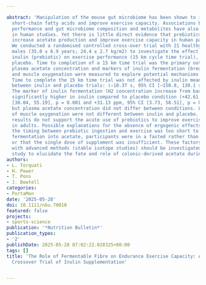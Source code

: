 ---
abstract: 'Manipulation of the mouse gut microbiome has been shown to increase gut-derived
  short-chain fatty acids and improve exercise capacity. Associations between exercise
  performance and gut microbiome composition and metabolites have also been identified
  in human studies. Yet there is little direct evidence that prebiotics are able to
  increase acetate production and improve exercise capacity in human participants.
  We conducted a randomised controlled cross-over trial with 21 healthy and active
  males (35.0 ± 6.9 years; 24.4 ± 2.7 kg/m2) to investigate the effect of 15 g of
  inulin (prebiotic) on exercise performance (15 km cycle time trial), compared to
  placebo. Time to completion of a 15 km time trial was the primary outcome, while
  plasma acetate concentration and markers of inulin fermentation (breath H2 concentration)
  and muscle oxygenation were measured to explore potential mechanisms of action.
  Time to complete the 15 km time trial was not affected by inulin mean difference
  between inulin and placebo trials: (−10.37 s, 95% CI [−150.8, 130.1 s], p = 0.884).
  The marker of inulin fermentation (H2 concentration increase from baseline) was
  significantly higher in inulin compared to placebo condition (+42.61 ppm, 95% CI
  [30.04, 55.19], p = 0.001 and +31.13 ppm, 95% CI [3.73, 58.51], p = 0.029, respectively),
  but plasma acetate concentration did not differ between conditions. Likewise, markers
  of muscle oxygenation were not different between inulin and placebo. Our current
  results do not support the acute use of prebiotics to improve exercise performance
  in adults. Possible explanations for the absence of ergogenic effects may be that
  the timing between prebiotic ingestion and exercise was too short to allow for complete
  fermentation into acetate, participants were in a fasted rather than a fed state,
  or that the single dose of supplement was insufficient. These factors, together
  with advanced methods (stable isotope studies) should be investigated in a follow-up
  study to elucidate the fate and role of colonic-derived acetate during exercise.'
authors:
- L. Torquati
- H. Power
- T. Pons
- J. Bowtell
categories:
- PortaMon
date: '2025-05-28'
doi: 10.1111/nbu.70010
featured: false
projects:
- sports-science
publication: '*Nutrition Bulletin*'
publication_types:
- '2'
publishDate: 2025-05-28 07:02:22.028325+00:00
tags: []
title: 'The Role of Fermentable Fibre on Endurance Exercise Capacity: A Randomised
  Crossover Trial of Inulin Supplementation'

---
